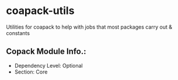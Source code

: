 # coapack-utils
Utilities for coapack to help with jobs that most packages carry out & constants

## Copack Module Info.:
- Dependency Level: Optional
- Section: Core
